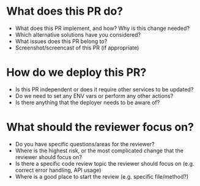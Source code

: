 # What does this PR do?
* What does this PR implement, and how? Why is this change needed?
* Which alternative solutions have you considered?
* What issues does this PR belong to?
* Screenshot/screencast of this PR (if appropriate)

# How do we deploy this PR?
* Is this PR independent or does it require other services to be updated?
* Do we need to set any ENV vars or perform any other actions?
* Is there anything that the deployer needs to be aware of?

# What should the reviewer focus on?
* Do you have specific questions/areas for the reviewer?
* Where is the highest risk, or the most complicated change that the reviewer should focus on?
* Is there a specific code review topic the reviewer should focus on (e.g. correct error handling, API usage)
* Where is a good place to start the review (e.g. specific file/method?)
